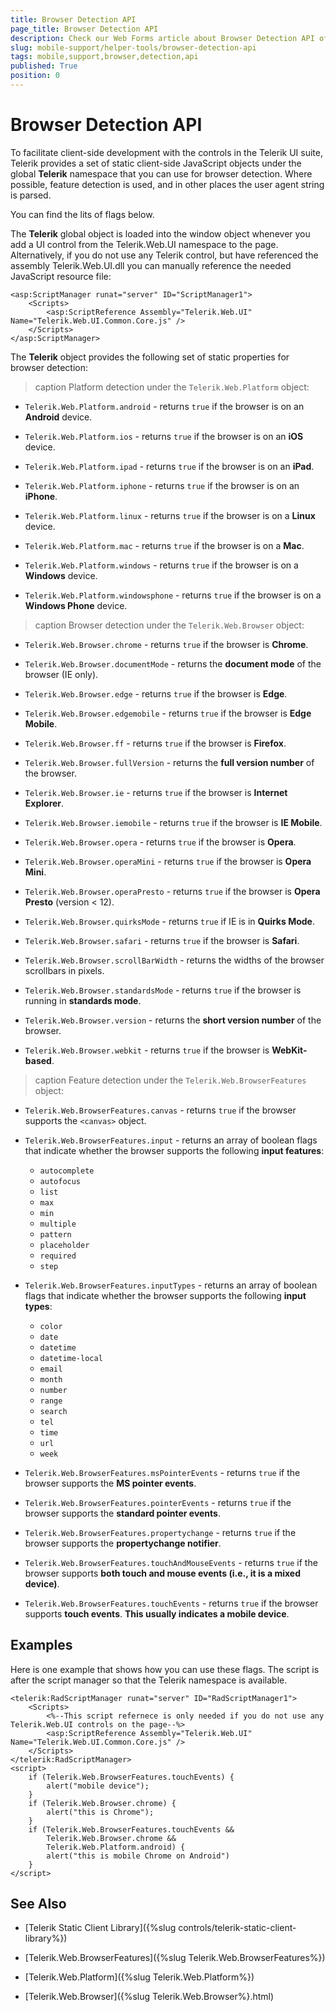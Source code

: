 ```yaml
---
title: Browser Detection API
page_title: Browser Detection API
description: Check our Web Forms article about Browser Detection API offered by Telerik UI for ASP.NET AJAX.
slug: mobile-support/helper-tools/browser-detection-api
tags: mobile,support,browser,detection,api
published: True
position: 0
---
```


# Browser Detection API

To facilitate client-side development with the controls in the Telerik UI suite, Telerik provides a set of static client-side JavaScript objects under the global **Telerik** namespace that you can use for browser detection. Where possible, feature detection is used, and in other places the user agent string is parsed.

You can find the lits of flags below.

The **Telerik** global object is loaded into the window object whenever you add a UI control from the Telerik.Web.UI namespace to the page. Alternatively, if you do not use any Telerik control, but have referenced the assembly Telerik.Web.UI.dll you can manually reference the needed JavaScript resource file:

````ASP.NET
<asp:ScriptManager runat="server" ID="ScriptManager1">
    <Scripts>
        <asp:ScriptReference Assembly="Telerik.Web.UI" Name="Telerik.Web.UI.Common.Core.js" />
    </Scripts>
</asp:ScriptManager>
````

The **Telerik** object provides the following set of static properties for browser detection:

>caption Platform detection under the `Telerik.Web.Platform` object:

* `Telerik.Web.Platform.android` - returns `true` if the browser is on an **Android** device.

* `Telerik.Web.Platform.ios` - returns `true` if the browser is on an **iOS** device.

* `Telerik.Web.Platform.ipad` - returns `true` if the browser is on an **iPad**.

* `Telerik.Web.Platform.iphone` - returns `true` if the browser is on an **iPhone**.

* `Telerik.Web.Platform.linux` - returns `true` if the browser is on a **Linux** device.

* `Telerik.Web.Platform.mac` - returns `true` if the browser is on a **Mac**.

* `Telerik.Web.Platform.windows` - returns `true` if the browser is on a **Windows** device.

* `Telerik.Web.Platform.windowsphone` - returns `true` if the browser is on a **Windows Phone** device.


>caption Browser detection under the `Telerik.Web.Browser` object:

* `Telerik.Web.Browser.chrome` - returns `true` if  the browser is **Chrome**.

* `Telerik.Web.Browser.documentMode` - returns the **document mode** of the browser (IE only).

* `Telerik.Web.Browser.edge` - returns `true` if  the browser is **Edge**.

* `Telerik.Web.Browser.edgemobile` - returns `true` if  the browser is **Edge Mobile**.

* `Telerik.Web.Browser.ff` - returns `true` if  the browser is **Firefox**.

* `Telerik.Web.Browser.fullVersion` - returns the **full version number** of the browser.

* `Telerik.Web.Browser.ie` - returns `true` if  the browser is **Internet Explorer**.

* `Telerik.Web.Browser.iemobile` - returns `true` if  the browser is **IE Mobile**.

* `Telerik.Web.Browser.opera` - returns `true` if  the browser is **Opera**.

* `Telerik.Web.Browser.operaMini` - returns `true` if  the browser is **Opera Mini**.

* `Telerik.Web.Browser.operaPresto` - returns `true` if  the browser is **Opera Presto** (version < 12).

* `Telerik.Web.Browser.quirksMode` - returns `true` if IE is in **Quirks Mode**.

* `Telerik.Web.Browser.safari` - returns `true` if  the browser is **Safari**.

* `Telerik.Web.Browser.scrollBarWidth` - returns the widths of the browser scrollbars in pixels.

* `Telerik.Web.Browser.standardsMode` - returns `true` if the browser is running in **standards mode**.

* `Telerik.Web.Browser.version` - returns the **short version number** of the browser.

* `Telerik.Web.Browser.webkit` - returns `true` if  the browser is **WebKit-based**.



>caption Feature detection under the `Telerik.Web.BrowserFeatures` object:

* `Telerik.Web.BrowserFeatures.canvas` - returns `true` if the browser supports the `<canvas>` object.

* `Telerik.Web.BrowserFeatures.input` - returns an array of boolean flags that indicate whether the browser supports the following **input features**:
	* `autocomplete`
	* `autofocus`
	* `list`
	* `max`
	* `min`
	* `multiple`
	* `pattern`
	* `placeholder`
	* `required`
	* `step`
* `Telerik.Web.BrowserFeatures.inputTypes` - returns an array of boolean flags that indicate whether the browser supports the following **input types**:
	* `color`
	* `date`
	* `datetime`
	* `datetime-local`
	* `email`
	* `month`
	* `number`
	* `range`
	* `search`
	* `tel`
	* `time`
	* `url`
	* `week`
* `Telerik.Web.BrowserFeatures.msPointerEvents` - returns `true` if the browser supports the **MS pointer events**.

* `Telerik.Web.BrowserFeatures.pointerEvents` - returns `true` if the browser supports the **standard pointer events**.

* `Telerik.Web.BrowserFeatures.propertychange` - returns `true` if the browser supports the **propertychange notifier**.

* `Telerik.Web.BrowserFeatures.touchAndMouseEvents` - returns `true` if the browser supports **both touch and mouse events (i.e., it is a mixed device)**.

* `Telerik.Web.BrowserFeatures.touchEvents` - returns `true` if the browser supports **touch events**. **This usually indicates a mobile device**.

## Examples

Here is one example that shows how you can use these flags. The script is after the script manager so that the Telerik namespace is available.

````ASPX
<telerik:RadScriptManager runat="server" ID="RadScriptManager1">
    <Scripts>
        <%--This script refernece is only needed if you do not use any Telerik.Web.UI controls on the page--%>
        <asp:ScriptReference Assembly="Telerik.Web.UI" Name="Telerik.Web.UI.Common.Core.js" />
    </Scripts>
</telerik:RadScriptManager>
<script>
    if (Telerik.Web.BrowserFeatures.touchEvents) {
        alert("mobile device");
    }
    if (Telerik.Web.Browser.chrome) {
        alert("this is Chrome");
    }
    if (Telerik.Web.BrowserFeatures.touchEvents &&
        Telerik.Web.Browser.chrome &&
        Telerik.Web.Platform.android) {
        alert("this is mobile Chrome on Android")
    }
</script>
````



## See Also

* [Telerik Static Client Library]({%slug controls/telerik-static-client-library%})

* [Telerik.Web.BrowserFeatures]({%slug Telerik.Web.BrowserFeatures%})

* [Telerik.Web.Platform]({%slug Telerik.Web.Platform%})

* [Telerik.Web.Browser]({%slug Telerik.Web.Browser%}.html)

